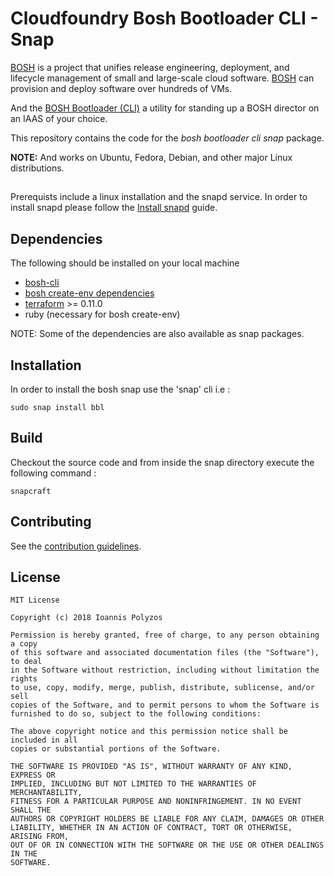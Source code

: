 # Cloudfoundry Bosh Bootloader CLI - Snap

[BOSH](https://bosh.io) is a project that unifies release engineering, deployment, and lifecycle management of small and large-scale cloud software. [BOSH](https://bosh.io) can provision and deploy software over hundreds of VMs. 

And the [BOSH Bootloader (CLI)](https://github.com/cloudfoundry/bosh-bootloader) a utility for standing up a BOSH director on an IAAS of your choice.

This repository contains the code for the _bosh bootloader cli_ *snap* package.

**NOTE:**
  And works on Ubuntu, Fedora, Debian, and other major Linux distributions.

##

 Prerequists include a linux installation and the snapd service. In order to install snapd please follow the [Install snapd](https://docs.snapcraft.io/core/install) guide.

## Dependencies

The following should be installed on your local machine
- [bosh-cli](https://bosh.io/docs/cli-v2.html)
- [bosh create-env dependencies](https://bosh.io/docs/cli-env-deps.html)
- [terraform](https://www.terraform.io/downloads.html) >= 0.11.0
- ruby (necessary for bosh create-env)

NOTE:
  Some of the dependencies are also available as snap packages.

## Installation

In order to install the bosh snap use the 'snap' cli i.e :

```
sudo snap install bbl
```

## Build

Checkout the source code and from inside the snap directory execute the following command :

```
snapcraft
```

## Contributing

 See the [contribution guidelines](CONTRIBUTING.md).

## License
```
MIT License

Copyright (c) 2018 Ioannis Polyzos

Permission is hereby granted, free of charge, to any person obtaining a copy
of this software and associated documentation files (the "Software"), to deal
in the Software without restriction, including without limitation the rights
to use, copy, modify, merge, publish, distribute, sublicense, and/or sell
copies of the Software, and to permit persons to whom the Software is
furnished to do so, subject to the following conditions:

The above copyright notice and this permission notice shall be included in all
copies or substantial portions of the Software.

THE SOFTWARE IS PROVIDED "AS IS", WITHOUT WARRANTY OF ANY KIND, EXPRESS OR
IMPLIED, INCLUDING BUT NOT LIMITED TO THE WARRANTIES OF MERCHANTABILITY,
FITNESS FOR A PARTICULAR PURPOSE AND NONINFRINGEMENT. IN NO EVENT SHALL THE
AUTHORS OR COPYRIGHT HOLDERS BE LIABLE FOR ANY CLAIM, DAMAGES OR OTHER
LIABILITY, WHETHER IN AN ACTION OF CONTRACT, TORT OR OTHERWISE, ARISING FROM,
OUT OF OR IN CONNECTION WITH THE SOFTWARE OR THE USE OR OTHER DEALINGS IN THE
SOFTWARE.
```
